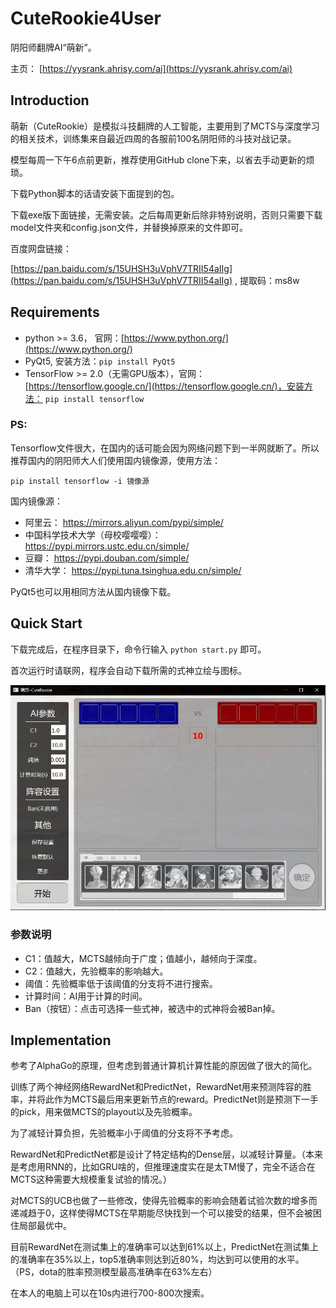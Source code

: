 # CuteRookie4User
 阴阳师翻牌AI“萌新”。

主页： [https://yysrank.ahrisy.com/ai](https://yysrank.ahrisy.com/ai)

## Introduction

萌新（CuteRookie）是模拟斗技翻牌的人工智能，主要用到了MCTS与深度学习的相关技术，训练集来自最近四周的各服前100名阴阳师的斗技对战记录。

模型每周一下午6点前更新，推荐使用GitHub clone下来，以省去手动更新的烦琐。

下载Python脚本的话请安装下面提到的包。

下载exe版下面链接，无需安装。之后每周更新后除非特别说明，否则只需要下载model文件夹和config.json文件，并替换掉原来的文件即可。

百度网盘链接：

[https://pan.baidu.com/s/15UHSH3uVphV7TRII54aIIg](https://pan.baidu.com/s/15UHSH3uVphV7TRII54aIIg) , 提取码：ms8w

## Requirements

* python >= 3.6， 官网：[https://www.python.org/](https://www.python.org/)
* PyQt5, 安装方法：`pip install PyQt5`
* TensorFlow >= 2.0（无需GPU版本），官网：[https://tensorflow.google.cn/](https://tensorflow.google.cn/)，安装方法： `pip install tensorflow`

### PS:

Tensorflow文件很大，在国内的话可能会因为网络问题下到一半网就断了。所以推荐国内的阴阳师大人们使用国内镜像源，使用方法：

```
pip install tensorflow -i 镜像源 
```

国内镜像源：

* 阿里云： https://mirrors.aliyun.com/pypi/simple/
* 中国科学技术大学（母校嘤嘤嘤）： https://pypi.mirrors.ustc.edu.cn/simple/
* 豆瓣： https://pypi.douban.com/simple/
* 清华大学： https://pypi.tuna.tsinghua.edu.cn/simple/

PyQt5也可以用相同方法从国内镜像下载。

## Quick Start

下载完成后，在程序目录下，命令行输入 `python start.py` 即可。

首次运行时请联网，程序会自动下载所需的式神立绘与图标。

![ui](ui.jpg)

### 参数说明

* C1：值越大，MCTS越倾向于广度；值越小，越倾向于深度。
* C2：值越大，先验概率的影响越大。
* 阈值：先验概率低于该阈值的分支将不进行搜索。
* 计算时间：AI用于计算的时间。
* Ban（按钮）：点击可选择一些式神，被选中的式神将会被Ban掉。

## Implementation

参考了AlphaGo的原理，但考虑到普通计算机计算性能的原因做了很大的简化。

训练了两个神经网络RewardNet和PredictNet，RewardNet用来预测阵容的胜率，并将此作为MCTS最后用来更新节点的reward。PredictNet则是预测下一手的pick，用来做MCTS的playout以及先验概率。

为了减轻计算负担，先验概率小于阈值的分支将不予考虑。

RewardNet和PredictNet都是设计了特定结构的Dense层，以减轻计算量。（本来是考虑用RNN的，比如GRU啥的，但推理速度实在是太TM慢了，完全不适合在MCTS这种需要大规模重复试验的情况。）

对MCTS的UCB也做了一些修改，使得先验概率的影响会随着试验次数的增多而递减趋于0，这样使得MCTS在早期能尽快找到一个可以接受的结果，但不会被困住局部最优中。

目前RewardNet在测试集上的准确率可以达到61%以上，PredictNet在测试集上的准确率在35%以上，top5准确率则达到近80%，均达到可以使用的水平。（PS，dota的胜率预测模型最高准确率在63%左右）

在本人的电脑上可以在10s内进行700-800次搜索。